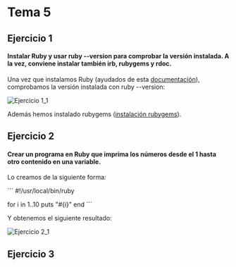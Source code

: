 # Tema 5

## Ejercicio 1

#### Instalar Ruby y usar ruby --version para comprobar la versión instalada. A la vez, conviene instalar también irb, rubygems y rdoc.

Una vez que instalamos Ruby (ayudados de esta [documentación](https://www.ruby-lang.org/en/documentation/installation/)), comprobamos la versión instalada con ruby --version:

![Ejercicio 1_1](https://github.com/FranciscoPorcel/GII-2014/blob/master/ejercicios/FranciscoPorcel/imagenes/Ruby/1_1.png)

Además hemos instalado rubygems ([instalación rubygems](https://rubygems.org/pages/download)).

## Ejercicio 2

#### Crear un programa en Ruby que imprima los números desde el 1 hasta otro contenido en una variable. 

Lo creamos de la siguiente forma:

´´´ #!/usr/local/bin/ruby

for i in 1..10
  puts "#{i}"
end ´´´

Y obtenemos el siguiente resultado:

![Ejercicio 2_1](https://github.com/FranciscoPorcel/GII-2014/blob/master/ejercicios/FranciscoPorcel/imagenes/Ruby/2_1.png)

## Ejercicio 3

####

